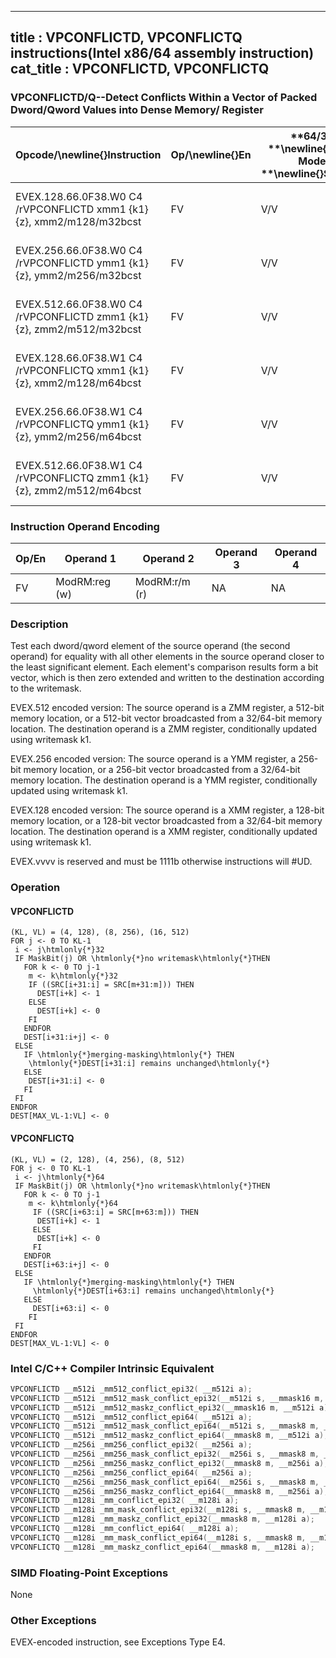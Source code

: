 ----------------------------
title : VPCONFLICTD, VPCONFLICTQ instructions(Intel x86/64 assembly instruction)
cat_title : VPCONFLICTD, VPCONFLICTQ
----------------------------
### VPCONFLICTD/Q--Detect Conflicts Within a Vector of Packed Dword/Qword Values into Dense Memory/ Register


|**Opcode/**\newline{}**Instruction**|**Op/**\newline{}**En**|**64/32 **\newline{}**bit Mode **\newline{}**Support**|**CPUID **\newline{}**Feature **\newline{}**Flag**|**Description**|
|------------------------------------|-----------------------|------------------------------------------------------|--------------------------------------------------|---------------|
|EVEX.128.66.0F38.W0 C4 /rVPCONFLICTD xmm1 {k1}{z}, xmm2/m128/m32bcst|FV |V/V |AVX512VLAVX512CD|Detect duplicate double-word values in xmm2/m128/m32bcst using writemask k1.|
|EVEX.256.66.0F38.W0 C4 /rVPCONFLICTD ymm1 {k1}{z}, ymm2/m256/m32bcst|FV|V/V |AVX512VLAVX512CD|Detect duplicate double-word values in ymm2/m256/m32bcst using writemask k1.|
|EVEX.512.66.0F38.W0 C4 /rVPCONFLICTD zmm1 {k1}{z}, zmm2/m512/m32bcst|FV |V/V |AVX512CD|Detect duplicate double-word values in zmm2/m512/m32bcst using writemask k1.|
|EVEX.128.66.0F38.W1 C4 /rVPCONFLICTQ xmm1 {k1}{z}, xmm2/m128/m64bcst|FV |V/V |AVX512VLAVX512CD|Detect duplicate quad-word values in xmm2/m128/m64bcst using writemask k1.|
|EVEX.256.66.0F38.W1 C4 /rVPCONFLICTQ ymm1 {k1}{z}, ymm2/m256/m64bcst|FV |V/V |AVX512VLAVX512CD|Detect duplicate quad-word values in ymm2/m256/m64bcst using writemask k1.|
|EVEX.512.66.0F38.W1 C4 /rVPCONFLICTQ zmm1 {k1}{z}, zmm2/m512/m64bcst|FV |V/V |AVX512CD|Detect duplicate quad-word values in zmm2/m512/m64bcst using writemask k1.|
### Instruction Operand Encoding


|Op/En|Operand 1|Operand 2|Operand 3|Operand 4|
|-----|---------|---------|---------|---------|
|FV|ModRM:reg (w)|ModRM:r/m (r)|NA|NA|
### Description


Test each dword/qword element of the source operand (the second operand) for equality with all other elements in the source operand closer to the least significant element. Each element's comparison results form a bit vector, which is then zero extended and written to the destination according to the writemask.

EVEX.512 encoded version: The source operand is a ZMM register, a 512-bit memory location, or a 512-bit vector broadcasted from a 32/64-bit memory location. The destination operand is a ZMM register, conditionally updated using writemask k1. 

EVEX.256 encoded version: The source operand is a YMM register, a 256-bit memory location, or a 256-bit vector broadcasted from a 32/64-bit memory location. The destination operand is a YMM register, conditionally updated using writemask k1. 

EVEX.128 encoded version: The source operand is a XMM register, a 128-bit memory location, or a 128-bit vector broadcasted from a 32/64-bit memory location. The destination operand is a XMM register, conditionally updated using writemask k1. 

EVEX.vvvv is reserved and must be 1111b otherwise instructions will #UD.


### Operation
#### VPCONFLICTD
```info-verb
(KL, VL) = (4, 128), (8, 256), (16, 512)
FOR j <-  0 TO KL-1
 i  <- j\htmlonly{*}32
 IF MaskBit(j) OR \htmlonly{*}no writemask\htmlonly{*}THEN 
   FOR k  <- 0 TO j-1
    m  <- k\htmlonly{*}32
    IF ((SRC[i+31:i] = SRC[m+31:m])) THEN 
      DEST[i+k]  <- 1
    ELSE 
      DEST[i+k] <-  0
    FI
   ENDFOR
   DEST[i+31:i+j]  <- 0
 ELSE
   IF \htmlonly{*}merging-masking\htmlonly{*} THEN 
    \htmlonly{*}DEST[i+31:i] remains unchanged\htmlonly{*}
   ELSE 
    DEST[i+31:i] <-  0
   FI
 FI
ENDFOR
DEST[MAX_VL-1:VL] <- 0
```
#### VPCONFLICTQ
```info-verb
(KL, VL) = (2, 128), (4, 256), (8, 512)
FOR j  <- 0 TO KL-1
 i  <- j\htmlonly{*}64
 IF MaskBit(j) OR \htmlonly{*}no writemask\htmlonly{*}THEN 
   FOR k  <- 0 TO j-1
    m <-  k\htmlonly{*}64
     IF ((SRC[i+63:i] = SRC[m+63:m])) THEN 
      DEST[i+k]  <- 1
     ELSE 
      DEST[i+k] <-  0
     FI
   ENDFOR
   DEST[i+63:i+j] <-  0
 ELSE
   IF \htmlonly{*}merging-masking\htmlonly{*} THEN 
     \htmlonly{*}DEST[i+63:i] remains unchanged\htmlonly{*}
   ELSE
     DEST[i+63:i]  <- 0
    FI
 FI
ENDFOR
DEST[MAX_VL-1:VL]  <- 0
```

### Intel C/C++ Compiler Intrinsic Equivalent

```cpp
VPCONFLICTD __m512i _mm512_conflict_epi32( __m512i a);
VPCONFLICTD __m512i _mm512_mask_conflict_epi32(__m512i s, __mmask16 m, __m512i a);
VPCONFLICTD __m512i _mm512_maskz_conflict_epi32(__mmask16 m, __m512i a);
VPCONFLICTQ __m512i _mm512_conflict_epi64( __m512i a);
VPCONFLICTQ __m512i _mm512_mask_conflict_epi64(__m512i s, __mmask8 m, __m512i a);
VPCONFLICTQ __m512i _mm512_maskz_conflict_epi64(__mmask8 m, __m512i a);
VPCONFLICTD __m256i _mm256_conflict_epi32( __m256i a);
VPCONFLICTD __m256i _mm256_mask_conflict_epi32(__m256i s, __mmask8 m, __m256i a);
VPCONFLICTD __m256i _mm256_maskz_conflict_epi32(__mmask8 m, __m256i a);
VPCONFLICTQ __m256i _mm256_conflict_epi64( __m256i a);
VPCONFLICTQ __m256i _mm256_mask_conflict_epi64(__m256i s, __mmask8 m, __m256i a);
VPCONFLICTQ __m256i _mm256_maskz_conflict_epi64(__mmask8 m, __m256i a);
VPCONFLICTD __m128i _mm_conflict_epi32( __m128i a);
VPCONFLICTD __m128i _mm_mask_conflict_epi32(__m128i s, __mmask8 m, __m128i a);
VPCONFLICTD __m128i _mm_maskz_conflict_epi32(__mmask8 m, __m128i a);
VPCONFLICTQ __m128i _mm_conflict_epi64( __m128i a);
VPCONFLICTQ __m128i _mm_mask_conflict_epi64(__m128i s, __mmask8 m, __m128i a);
VPCONFLICTQ __m128i _mm_maskz_conflict_epi64(__mmask8 m, __m128i a);
```
### SIMD Floating-Point Exceptions


None

### Other Exceptions


EVEX-encoded instruction, see Exceptions Type E4.

